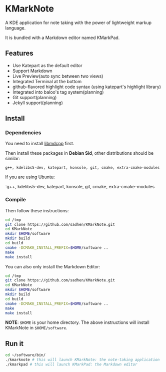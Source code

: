 # KMarkNote

A KDE application for note taking with the power of lightweight markup language.

It is bundled with a Markdown editor named KMarkPad.

## Features
+ Use Katepart as the default editor
+ Support Markdown
+ Live Preview(auto sync between two views)
+ Integrated Terminal at the bottom
+ github-flavored highlight code syntax (using katepart's highlight library)
+ Integrated into baloo's tag system(planning)
+ Git support(planning)
+ Jekyll support(planning)

## Install

### Dependencies

You need to install [libmdcpp](https://github.com/sadhen/libmdcpp) first.

Then install these packages in **Debian Sid**, other distributions should be 
similar:

`g++, kdelibs5-dev, katepart, konsole, git, cmake, extra-cmake-modules`

If you are using Ubuntu:

`g++, kdelibs5-dev, katepart, konsole, git, cmake, extra-cmake-modules

### Compile

Then follow these instructions:
``` sh
cd /tmp
git clone https://github.com/sadhen/KMarkNote.git
cd KMarkNote
mkdir $HOME/software
mkdir build
cd build
cmake -DCMAKE_INSTALL_PREFIX=$HOME/software ..
make
make install
```

You can also only install the Markdown Editor:
``` sh
cd /tmp
git clone https://github.com/sadhen/KMarkNote.git
cd KMarkNote
mkdir $HOME/software
mkdir build
cd build
cmake -DCMAKE_INSTALL_PREFIX=$HOME/software ..
make
make install
```

**NOTE**: `$HOME` is your home directory. The above instructions will install KMarkNote in `$HOME/software`.

## Run it
``` sh
cd ~/software/bin/
./kmarknote # this will launch KMarkNote: the note-taking application
./kmarkpad # this will launch KMarkPad: the Markdown editor
```
